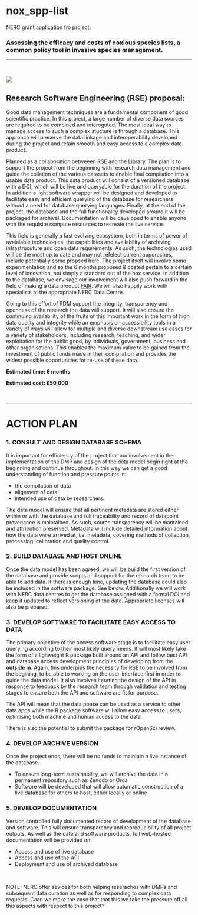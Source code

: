 # nox_spp-list
NERC grant application fro project: 

### **Assessing the efficacy and costs of noxious species lists, a common policy tool in invasive species management.**

***
<br>

![](https://imgs.xkcd.com/comics/digital_resource_lifespan.png)

## Research Software Engineering (RSE) proposal:

Good data management techniques are a fundamental component of good scientific practice. In this project, a large number of diverse data sources are required to be combined and interogated. The most ideal way to manage access to such a complex stucture is through a database. This approach will preserve the data linkage and interoperability developed during the project and retain smooth and easy access to a complex data product.

Planned as a collaboration betweeen RSE and the Library. The plan is to support the project from the beginning with research data management and guide the collation of the various datasets to enable final compilation into a usable data product. This data product will consist of a versioned database with a DOI, which will be live and queryable for the duration of the project. In addition a light software wrapper will be designed and developed to facilitate easy and efficient querying of the database for researchers without a need for database querying languages. Finally, at the end of the project, the database and the full functionality developed around it will be packaged for archival. Documentation will be developed to enable anyone with the requisite compute resources to recreate the live service.

This field is generally a fast evolving ecosystem, both in terms of power of avaialable technologies, the capabilities and availability of archiving infrastrucuture and open data requirements. As such, the technologies used will be the most up to date and may not refelect current apporaches, include potentially some propsed here. The project itself will involve some experimentation and so the 6 months proposed & costed pertain to a certain level of innovation, not simply a standard out of the box service. In addition to the database, we envisage our involvement will also push forward in the field of making a data product [FAIR](https://www.force11.org/group/fairgroup/fairprinciples). We will also happily work with specialists at the appropriate NERC Data Centre.

Going to this effort of RDM support the integrity, transparency and openness of the research the data will support. It will also ensure the continuing availability of the fruits of this important work in the form of high data quality and integrity while an emphasis on accessibility tools in a variety of ways will allow for multiple and diverse downstream use cases for a variety of stakeholders, including research, teaching, and wider exploitation for the public good, by individuals, government, business and other organisations. This enables the maximum value to be gained from the investment of public funds made in their compilation and provides the widest possible opportunities for re-use of these data.


**Estimated time: 6 months**

**Estimated cost: £50,000**

<br>

***

# ACTION PLAN

### 1. CONSULT AND DESIGN DATABASE SCHEMA
 It is important for efficiency of the project that our involvement in the implementation of the DMP and design of the deta model begin right at the beginning and continue throughout. In this way we can get a good understanding of function and pressure points in:
 - the compilation of data 
 - alignment of data
 - intended use of data by researchers.
 
 The data model will ensure that all pertinent metadata are stored either within or with the database and full traceability and record of datapoint provenance is maintained. As such, source transparency will be mantained and attribution preserved. Metadata will include detailed information about how the data were arrived at, i.e. metadata, covering methods of collection, processing, calibration and quality control.

### 2. BUILD DATABASE AND HOST ONLINE

  Once the data model has been agreed, we will be build the first version of the database and provide scripts and support for the research team to be able to add data. If there is enough time, updating the database could also be included in the software package. See below. Additionally we will work with NERC data centres to get the database assigned with a formal DOI and keep it updated to reflect versioning of the data. Appropriate licenses will also be prepared.
  
### 3. DEVELOP SOFTWARE TO FACILITATE EASY ACCESS TO DATA

The primary objective of the access software stage is to facilitate easy user querying according to their most likely query needs. It will most likely take the form of a lighweight R package built around an API and follow best API and database access development principles of developing from the **outside in**. Again, this underpins the necessity for RSE to be involved from the begining, to be able to working on the user-interface first in order to guide the data model. It also involves iterating the design of the API in response to feedback by the research team through validation and testing stages to ensure both the API and software are fit for purpose.

The API will mean that the data pbase can be used as a service to other data apps while the R package software will allow easy access to users, optimising both machine and human access to the data.

There is also the potential to submit the package for rOpenSci review.

### 4. DEVELOP ARCHIVE VERSION
  Once the project ends, there will be no funds to maintain a live instance of the database.
   - To ensure long-term sustainability, we will archive the data in a permanent repository such as Zenodo or Orda
   - Software will be developed that will allow automatic construction of a live database for others to host, either locally or online
   
### 5. DEVELOP DOCUMENTATION
Version controlled fully documented record of development of the database and software. This will ensure transparency and reproducibility of all project outputs. As well as the data and software products, full web-hosted documentation will be provided on:
  - Access and use of live database
  - Access and use of the API
  - Deployment and use of archived database


<br>



NOTE: NERC offer sevices for both helping reseraches with DMPs and subsequent data curation as well as for responding to complex data requests. Caan we make the case that that this we take the pressure off all this aspects with respect to this project?




